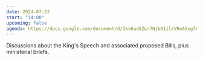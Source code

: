 ```yaml
---
date: 2024-07-23
start: "14:00"
upcoming: false
agenda: https://docs.google.com/document/d/1kv6ad8ZLr7NjbOIilrVReASxg7LR45CoaXs8aznpDV4/edit
---
```

Discussions about the King's Speech and associated proposed Bills, plus ministerial briefs. 